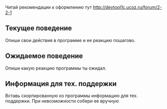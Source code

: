 Читай рекомендации к оформлению тут http://devtool1c.ucoz.ru/forum/2-2-1

## Текущее поведение

Опиши свои действия в программе и ее реакцию пошагово.

## Ожидаемое поведение

Опиши какую реакцию программы ты ожидал.

## Информация для тех. поддержки

Вставь скорпированную из программы информацию для тех. поддержки. При невозможности собери ее вручную
